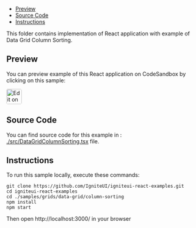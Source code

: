 <!-- NOTE: do not change this file because it will be auto re-generated from template file: -->
<!-- https://github.com/IgniteUI/igniteui-react-examples/tree/master/templates/sample/ReadMe.md -->

<!-- ## Table of Contents -->
- [Preview](#Preview)
- [Source Code](#Source-Code)
- [Instructions](#Instructions)

This folder contains implementation of React application with example of Data Grid Column Sorting.
<!-- in the Data Grid component -->
<!-- [Data Grid](https://infragistics.com/Reactsite/components/data-grid.html) -->

## Preview

You can preview example of this React application on CodeSandbox by clicking on this sample:

<html lang="en" xmlns="http://www.w3.org/1999/xhtml">
    <body>
        <a target="_blank" href="https://codesandbox.io/s/github/IgniteUI/igniteui-react-examples/tree/master/samples/grids/data-grid/column-sorting?fontsize=14&hidenavigation=1&theme=dark&view=preview&file=/src/DataGridColumnSorting.tsx" rel="noopener noreferrer">
            <img height="40px" style="border-radius: 0.25rem" alt="Edit on CodeSandbox" src="https://static.infragistics.com/xplatform/images/sandbox/code.png"/>
        </a>
        <!-- <a target="_blank"
href="https://codesandbox.io/s/github/IgniteUI/igniteui-react-examples/tree/master/samples/maps/geo-map/binding-csv-points?fontsize=14&hidenavigation=1&theme=dark&view=preview">
            <img alt="Edit Sample" src="https://codesandbox.io/static/img/play-codesandbox.svg"/>
        </a> -->
        <!-- <a target="_blank" style="margin-left: 0.5rem"
href="https://codesandbox.io/embed/github/IgniteUI/igniteui-react-examples/tree/master/samples/grids/data-grid/column-sorting?fontsize=14&hidenavigation=1&theme=dark&view=preview&file=/src/DataGridColumnSorting.tsx">
            <img height="40px" style="border-radius: 5px" alt="View on CodeSandbox" src="https://static.infragistics.com/xplatform/images/sandbox/view.png"/>
        </a> -->
        <!-- <a target="_blank"
href="https://codesandbox.io/embed/github/IgniteUI/igniteui-react-examples/tree/master/samples/maps/geo-map/binding-csv-points?fontsize=14&hidenavigation=1&theme=dark&view=preview">
            <img alt="View on CodeSandbox" src="https://static.infragistics.com/xplatform/images/sandbox/view.png"/>
        </a>
https://codesandbox.io/embed/react-treemap-overview-rtb45
https://codesandbox.io/static/img/play-codesandbox.svg
https://codesandbox.io/embed/react-treemap-overview-rtb45?view=browser -->
    </body>
</html>

<!-- ## Sample Preview -->

<!-- <iframe
  src="https://codesandbox.io/embed/github/IgniteUI/igniteui-react-examples/tree/master/samples/grids/data-grid/column-sorting?fontsize=14&hidenavigation=1&theme=dark&view=preview&file=/src/DataGridColumnSorting.tsx"
  style="width:100%; height:400px; border:0; border-radius: 4px; overflow:hidden;"
  allow="accelerometer; ambient-light-sensor; camera; encrypted-media; geolocation; gyroscope; hid; microphone; midi; payment; usb; vr"
  sandbox="allow-forms allow-modals allow-popups allow-presentation allow-same-origin allow-scripts"
></iframe> -->

## Source Code

You can find source code for this example in :
[./src/DataGridColumnSorting.tsx](./src/DataGridColumnSorting.tsx) file.

<!-- The following section provides source code from:
`./src/DataGridColumnSorting.tsx` file: -->

<!-- ```tsx
import * as React from 'react';
import { DataGridSharedData } from './DataGridSharedData';
import { IgrDataGridModule } from 'igniteui-react-grids';
import { IgrDataGrid } from 'igniteui-react-grids';
import { IgrImageColumn } from 'igniteui-react-grids';
import { IgrTextColumn } from 'igniteui-react-grids';
import { IgrNumericColumn } from 'igniteui-react-grids';
import { HeaderClickAction } from 'igniteui-react-grids';
import { IgrColumnSortDescription } from 'igniteui-react-grids';
import { ListSortDirection } from 'igniteui-react-core';

IgrDataGridModule.register();

export default class DataGridColumnSorting extends React.Component<any, any> {

    public data: any[];
    public grid: IgrDataGrid;

    constructor(props: any) {
        super(props);

        this.state = { sortType: "SortByMultipleColumnsTriState" }
        this.onGridRef = this.onGridRef.bind(this);
        this.data = DataGridSharedData.getHouses();
    }

    public render() {
        return (
            <div className="igContainer">
                <div className="igOptions">
                    <span className="igOptions-item">Header Click Action: </span>
                    <select className="igOptions-item" value={this.state.sortType}
                        onChange={this.onChartTypeChanged}>
                        <option>SortByMultipleColumns</option>
                        <option>SortByMultipleColumnsTriState</option>
                        <option>SortByOneColumnOnly</option>
                        <option>SortByOneColumnOnlyTriState</option>
                    </select>
                </div>
                <IgrDataGrid
                height="calc(100% - 40px)"
                width="100%"
                headerClickAction={HeaderClickAction.SortByMultipleColumnsTriState}
                autoGenerateColumns="false"
                dataSource={this.data}
                defaultColumnMinWidth={100}
                ref={this.onGridRef}>
                    <IgrTextColumn propertyPath="ID" width="*>80" horizontalAlignment="center"/>
                    <IgrTextColumn propertyPath="Property" headerText="Property Type" width="*>130"/>
                    <IgrImageColumn propertyPath="CountryFlag" headerText="Country" width="*>100" contentOpacity="1" horizontalAlignment="center"/>
                    <IgrTextColumn propertyPath="City" width="*>130"/>
                    <IgrNumericColumn propertyPath="Price" width="*>110" positivePrefix="$" showGroupingSeparator="true"/>
                    <IgrNumericColumn propertyPath="Rooms" width="80" />
               </IgrDataGrid>
            </div>
        );
    }

    public onGridRef(grid: IgrDataGrid) {
        this.grid = grid;
        let csd = new IgrColumnSortDescription();
        csd.propertyPath = "Property";
        csd.sortDirection = ListSortDirection.Descending;
        this.grid.sortDescriptions.add(csd);
    }

    public onChartTypeChanged = (e: any) =>{
        this.setState({sortType: e.target.value});
        this.grid.headerClickAction = e.target.value;
    }
}

``` -->

## Instructions
To run this sample locally, execute these commands:

```
git clone https://github.com/IgniteUI/igniteui-react-examples.git
cd igniteui-react-examples
cd ./samples/grids/data-grid/column-sorting
npm install
npm start

```

Then open http://localhost:3000/ in your browser

